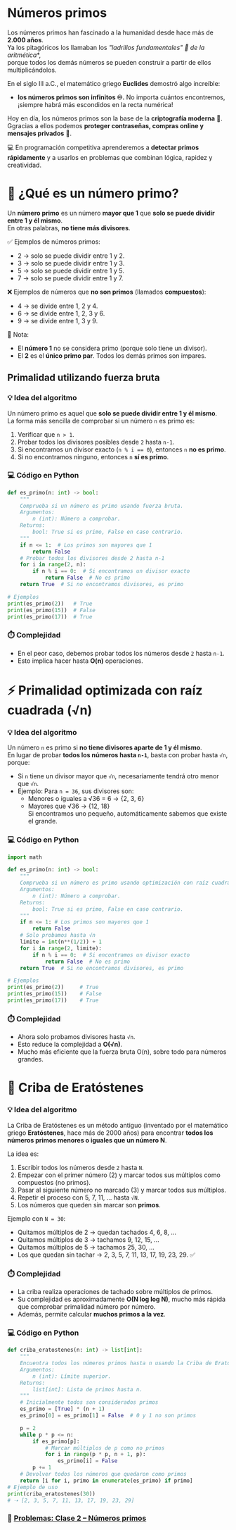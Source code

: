 # Números primos

Los números primos han fascinado a la humanidad desde hace más de **2.000 años**.  
Ya los pitagóricos los llamaban los *"ladrillos fundamentales" 🧱 de la aritmética**,  
porque todos los demás números se pueden construir a partir de ellos multiplicándolos.  

En el siglo III a.C., el matemático griego **Euclides** demostró algo increíble:  
- **los números primos son infinitos ♾️.**  No importa cuántos encontremos, ¡siempre habrá más escondidos en la recta numérica!  

Hoy en día, los números primos son la base de la **criptografía moderna** 🔐. Ggracias a ellos podemos **proteger contraseñas, compras online y mensajes privados** 📲.  

💻 En programación competitiva aprenderemos a **detectar primos rápidamente** y a usarlos en problemas que combinan lógica, rapidez y creatividad.

# 🔎 ¿Qué es un número primo?  

Un **número primo** es un número **mayor que 1** que **solo se puede dividir entre 1 y él mismo**.  
En otras palabras, **no tiene más divisores**.  

✅ Ejemplos de números primos:  
- 2 → solo se puede dividir entre 1 y 2.  
- 3 → solo se puede dividir entre 1 y 3.  
- 5 → solo se puede dividir entre 1 y 5.  
- 7 → solo se puede dividir entre 1 y 7.  

❌ Ejemplos de números que **no son primos** (llamados **compuestos**):  
- 4 → se divide entre 1, 2 y 4.  
- 6 → se divide entre 1, 2, 3 y 6.  
- 9 → se divide entre 1, 3 y 9.  

📌 Nota:  
- El **número 1** no se considera primo (porque solo tiene un divisor).  
- El **2** es el **único primo par**. Todos los demás primos son impares.  

## Primalidad utilizando fuerza bruta

### 💡 Idea del algoritmo
Un número primo es aquel que **solo se puede dividir entre 1 y él mismo**.  
La forma más sencilla de comprobar si un número `n` es primo es:  
1. Verificar que `n > 1`.  
2. Probar todos los divisores posibles desde `2` hasta `n-1`.  
3. Si encontramos un divisor exacto (`n % i == 0`), entonces `n` **no es primo**.  
4. Si no encontramos ninguno, entonces `n` **sí es primo**.  

### 💻 Código en Python
```python
def es_primo(n: int) -> bool:
    """
    Comprueba si un número es primo usando fuerza bruta.
    Argumentos:
        n (int): Número a comprobar.
    Returns:
        bool: True si es primo, False en caso contrario.
    """
    if n <= 1:  # Los primos son mayores que 1
        return False
    # Probar todos los divisores desde 2 hasta n-1
    for i in range(2, n):
        if n % i == 0:  # Si encontramos un divisor exacto
            return False  # No es primo
    return True  # Si no encontramos divisores, es primo

# Ejemplos
print(es_primo(2))   # True
print(es_primo(15))  # False
print(es_primo(17))  # True
```

### ⏱️ Complejidad
- En el peor caso, debemos probar todos los números desde `2` hasta `n-1`.  
- Esto implica hacer hasta **O(n)** operaciones.  

# ⚡ Primalidad optimizada con raíz cuadrada (√n)

### 💡 Idea del algoritmo
Un número `n` es primo si **no tiene divisores aparte de 1 y él mismo**.  
En lugar de probar **todos los números hasta `n-1`**, basta con probar hasta `√n`, porque:  

- Si `n` tiene un divisor mayor que `√n`, necesariamente tendrá otro menor que `√n`.  
- Ejemplo: Para `n = 36`, sus divisores son:  
  - Menores o iguales a √36 = 6 → {2, 3, 6}  
  - Mayores que √36 → {12, 18}  
  Si encontramos uno pequeño, automáticamente sabemos que existe el grande.

### 💻 Código en Python
```python
import math

def es_primo(n: int) -> bool:
    """
    Comprueba si un número es primo usando optimización con raíz cuadrada.
    Argumentos:
        n (int): Número a comprobar.
    Returns:
        bool: True si es primo, False en caso contrario.
    """
    if n <= 1: # Los primos son mayores que 1
        return False
    # Solo probamos hasta √n
    limite = int(n**(1/2)) + 1
    for i in range(2, limite):
        if n % i == 0:  # Si encontramos un divisor exacto
            return False  # No es primo
    return True  # Si no encontramos divisores, es primo

# Ejemplos
print(es_primo(2))     # True
print(es_primo(15))    # False
print(es_primo(17))    # True
```

### ⏱️ Complejidad
- Ahora solo probamos divisores hasta `√n`.  
- Esto reduce la complejidad a **O(√n)**.  
- Mucho más eficiente que la fuerza bruta O(n), sobre todo para números grandes.  


# 🧮 Criba de Eratóstenes

### 💡 Idea del algoritmo
La Criba de Eratóstenes es un método antiguo (inventado por el matemático griego **Eratóstenes**, hace más de 2000 años) para encontrar **todos los números primos menores o iguales que un número N**.  

La idea es:  
1. Escribir todos los números desde `2` hasta `N`.  
2. Empezar con el primer número (2) y marcar todos sus múltiplos como compuestos (no primos).  
3. Pasar al siguiente número no marcado (3) y marcar todos sus múltiplos.  
4. Repetir el proceso con 5, 7, 11, … hasta `√N`.  
5. Los números que queden sin marcar son **primos**.  

Ejemplo con `N = 30`:  
- Quitamos múltiplos de 2 → quedan tachados 4, 6, 8, …  
- Quitamos múltiplos de 3 → tachamos 9, 12, 15, …  
- Quitamos múltiplos de 5 → tachamos 25, 30, …  
- Los que quedan sin tachar → 2, 3, 5, 7, 11, 13, 17, 19, 23, 29. ✅  

### ⏱️ Complejidad
- La criba realiza operaciones de tachado sobre múltiplos de primos.  
- Su complejidad es aproximadamente **O(N log log N)**, mucho más rápida que comprobar primalidad número por número.  
- Además, permite calcular **muchos primos a la vez**.  

### 💻 Código en Python
```python
def criba_eratostenes(n: int) -> list[int]:
    """
    Encuentra todos los números primos hasta n usando la Criba de Eratóstenes.
    Argumentos:
        n (int): Límite superior.
    Returns:
        list[int]: Lista de primos hasta n.
    """
    # Inicialmente todos son considerados primos
    es_primo = [True] * (n + 1)
    es_primo[0] = es_primo[1] = False  # 0 y 1 no son primos

    p = 2
    while p * p <= n:
        if es_primo[p]:
            # Marcar múltiplos de p como no primos
            for i in range(p * p, n + 1, p):
                es_primo[i] = False
        p += 1
    # Devolver todos los números que quedaron como primos
    return [i for i, primo in enumerate(es_primo) if primo]
# Ejemplo de uso
print(criba_eratostenes(30))
# ➝ [2, 3, 5, 7, 11, 13, 17, 19, 23, 29]
```

### 📝 [Problemas: Clase 2 – Números primos]()